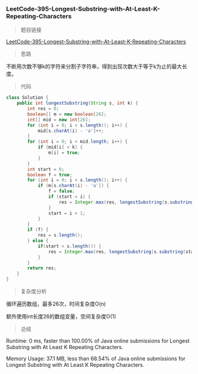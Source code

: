 ### LeetCode-395-Longest-Substring-with-At-Least-K-Repeating-Characters

> 题目链接

[LeetCode-395-Longest-Substring-with-At-Least-K-Repeating-Characters](https://leetcode.com/problems/longest-substring-with-at-least-k-repeating-characters/)

> 思路

不断用次数不够k的字符来分割子字符串，得到出现次数大于等于k为止的最大长度。

> 代码

```java
class Solution {
    public int longestSubstring(String s, int k) {
        int res = 0;
        boolean[] m = new boolean[26];
        int[] mid = new int[26];
        for (int i = 0; i < s.length(); i++) {
            mid[s.charAt(i) - 'a']++;
        }
        for (int i = 0; i < mid.length; i++) {
            if (mid[i] < k) {
                m[i] = true;
            }
        }
        int start = 0;
        boolean f = true;
        for (int i = 0; i < s.length(); i++) {
            if (m[s.charAt(i) - 'a']) {
                f = false;
                if (start < i) {
                    res = Integer.max(res, longestSubstring(s.substring(start, i), k));
                }
                start = i + 1;
            }
        }
        if (f) {
            res = s.length();
        } else {
            if(start < s.length()) {
                res = Integer.max(res, longestSubstring(s.substring(start, s.length()), k));
            }
        }
        return res;
    }
}
```

> 复杂度分析

循环遍历数组，最多26次，时间复杂度O(n)

额外使用int长度26的数组变量，空间复杂度O(1)

> 总结

Runtime: 0 ms, faster than 100.00% of Java online submissions for Longest Substring with At Least K Repeating Characters.

Memory Usage: 37.1 MB, less than 68.54% of Java online submissions for Longest Substring with At Least K Repeating Characters.
